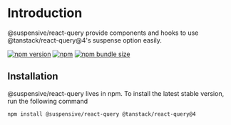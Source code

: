 # Introduction

@suspensive/react-query provide components and hooks to use @tanstack/react-query@4's suspense option easily.

[![npm version](https://img.shields.io/npm/v/@suspensive/react-query?color=000&labelColor=000&logo=npm&label=)](https://www.npmjs.com/package/@suspensive/react-query)
[![npm](https://img.shields.io/npm/dm/@suspensive/react-query?color=000&labelColor=000)](https://www.npmjs.com/package/@suspensive/react-query)
[![npm bundle size](https://img.shields.io/bundlephobia/minzip/@suspensive/react-query?color=000&labelColor=000)](https://www.npmjs.com/package/@suspensive/react-query)

## Installation

@suspensive/react-query lives in npm. To install the latest stable version, run the following command

```shell npm2yarn
npm install @suspensive/react-query @tanstack/react-query@4
```
